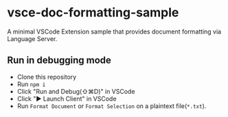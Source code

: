 # vsce-doc-formatting-sample

A minimal VSCode Extension sample that provides document formatting via Language Server.

## Run in debugging mode

- Clone this repository
- Run `npm i`
- Click "Run and Debug(⇧⌘D)" in VSCode
- Click "▶ Launch Client" in VSCode
- Run `Format Document` or `Format Selection` on a plaintext file(`*.txt`).
